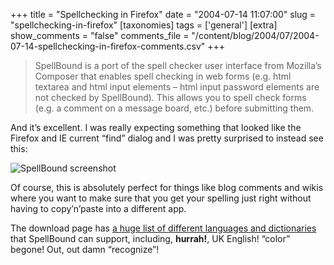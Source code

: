 +++
title = "Spellchecking in Firefox"
date = "2004-07-14 11:07:00"
slug = "spellchecking-in-firefox"
[taxonomies]
tags = ['general']
[extra]
show_comments = "false"
comments_file = "/content/blog/2004/07/2004-07-14-spellchecking-in-firefox-comments.csv"
+++

> SpellBound is a port of the spell checker user interface from Mozilla’s Composer that enables spell checking in web forms (e.g. html textarea and html input elements – html input password elements are not checked by SpellBound). This allows you to spell check forms (e.g. a comment on a message board, etc.) before submitting them.

And it’s excellent. I was really expecting something that looked like the Firefox and IE current “find” dialog and I was pretty surprised to instead see this:

![SpellBound screenshot](http://philwilson.org/images/spellbound-screenshot.png "SpellBound screenshot")

Of course, this is absolutely perfect for things like blog comments and wikis where you want to make sure that you get your spelling just right without having to copy’n’paste into a different app.

The download page has [a huge list of different languages and dictionaries](http://www.exchangecode.com/spellbound/#installation) that SpellBound can support, including, **hurrah!**, UK English! “color” begone! Out, out damn “recognize”!
